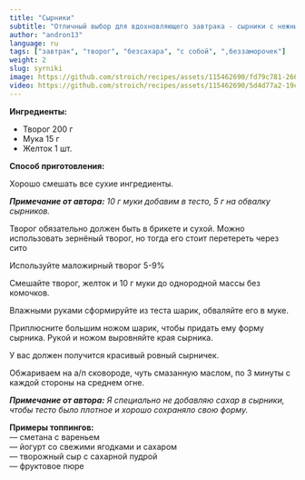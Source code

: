 ```yaml
---
title: "Сырники"
subtitle: "Отличный выбор для вдохновляющего завтрака - сырники с нежным творогом и аппетитными топпингами."
author: "andron13"
language: ru
tags: ["завтрак", "творог", "безсахара", "с собой", ",беззаморочек"]
weight: 2
slug: syrniki
image: https://github.com/stroich/recipes/assets/115462690/fd79c781-2663-44e2-8c1f-4bef69f2af4f
video: https://github.com/stroich/recipes/assets/115462690/5d4d77a2-19cb-401f-85a4-8b6e9c2f6698
---
```



**Ингредиенты:**

* Творог 200 г
*  Мука 15 г
*  Желток 1 шт.

**Способ приготовления:**

Хорошо смешать все сухие ингредиенты.


***Примечание от автора:*** *10 г муки добавим в тесто, 5 г на обвалку сырников.*

Творог обязательно должен быть в брикете и сухой.
Можно использовать зернёный творог, но тогда его стоит перетереть через сито

Используйте маложирный творог 5-9%

Смешайте творог, желток и 10 г муки до однородной массы без комочков.

Влажными руками сформируйте из теста шарик, обваляйте его в муке.

Приплюсните большим ножом шарик, чтобы придать ему форму сырника.
Рукой и ножом выровняйте края сырника.

У вас должен получится красивый ровный сырничек.

Обжариваем на а/п сковороде, чуть смазанную маслом, по 3 минуты с каждой стороны на среднем огне.

***Примечание от автора:*** *Я специально не добавляю сахар в сырники, чтобы тесто было плотное и хорошо сохраняло свою форму.*

**Примеры топпингов:**   
— сметана с вареньем   
— йогурт со свежими ягодками и сахаром    
— творожный сыр с сахарной пудрой   
— фруктовое пюре   
